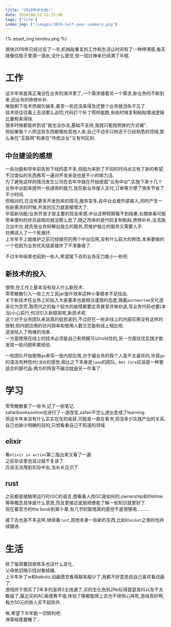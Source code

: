 ```yaml
---
title: "2019年中总结~"
date: 2019/06/12 01:22:00
tags: ["life"]
index_img: ["/images/2019-half-year-summary.png"]  
---
```

{% asset_img tendou.png %}

很快2019年已经过去了一半,机械般重复的工作和生活让时间有了一种停滞感,每天就像往瓶子里滴一滴水,没什么感觉,但一回过神来已经满了半瓶.  
<!--more-->

# 工作  
这半年来是真正淹没在业务的海洋里了,一个需求接着另一个需求,新业务的不断到来,旧业务的修修补补.  
唯独剩下技术债越欠越多,甚至一些还没来得及还整个业务就消失不见了.  
技术债往往看上去没那么迫切,代码打个补丁照样能跑,有些时候复制粘贴增减逻辑比重构来得快.  
很多时候都能听到说"我也没办法,基础不支持,我就只能按照挫的方式做".  
但如果每个人把这些东西都推给其他人来,自己不动手只拘泥于已经熟悉的领域,那么身在"互联网"和身在"传统企业"又有何区别.

## 中台建设的感想
一些功能和早年前失败下线的差不多,但因为来到了不同的时间点又有了新的希望,不过类似的东西再写一遍对开发来说也是不小的体力活.  
为了避免这样的情况发生公司在去年中就在开始提倡"业务中台",实施下来十几个业务中台起来提供一些通用的能力,现在新业务接入支付,订单等方便了很多节省了不少时间.  
但相对的,在没有更多开发到来的情况,服务变多,且中台会被外部接入,同时产生一些新需求的时候,开发的压力就直接增大了.  
毕竟新功能/业务开发才是主要的现金来源,中台这种短期看不到结果,长期来看可能带来便利的优先级相对就没那么低了,随之而来的是代码复制粘贴,修修补补,没法独立出中台,就先按业务拆解出独立的服务,而维护独立的服务又需要人手.  
仿佛进入了一个死循环.  
上半年手上就维护之前已经做完的两个中台应用,没有什么较大的修改,本来要做的一个也因为业务优先级直接炸了不准备做了.  

不过半年结束也招到一些人,希望接下去的业务压力能小一些吧.  

## 新技术的投入  
很惨,在工作上基本没有投入什么新技术.  
零零散散引入一些三方工具jar提升效率这种小事根本不足挂齿.  
关于新技术在业务上的投入大家基本也是相当谨慎的态度,随着`postmortem`文化逐渐沦为空壳,取而代之的每个较大的故障都要定责甚至评审劝退,写业务代码也要(本当)小心前行,何况引入新框架呢,新技术呢.  
这个对于业务团队来说真的挺悲哀的,不过好在一些非线上的内部应用没有这样的限制,但内部应用的访问频率和使用人数又怎能和线上相比呢.  
逐渐陷入了两难的场景.  
一方面使用在线上的技术必须是自己有把握可以hold住的,另一方面往往实践才能发现一些问题积累经验.  

一些团队开始使用`go`来写一些内部应用,对于偏业务的我个人是不太喜欢的,毕竟`go`的语法有种现代`C语言`的感觉,相比之下本身是`java`的团队,`.Net Core`应该是一种更适合的替代品.两方的阵营不融洽就是另一件事了.  


# 学习  
零零散散看了一些书,记了一些笔记.  
safaribooksonline也进行了一波改变,safari不怎么透出变成了learning.  
但这半年来没有什么实实在在的收获,可能是一直在看书,但没多少实践产出的关系,自己也缺少明确的目的,只想看看自己不知道的领域.  

## elixir  
看`elixir in action`第二版出来又看了一遍.  
之前杂谈里也说过就不复读了.  
应该无法用到实际中去,当长长见识了.

## rust
之前都是接触带运行时/GC的语言,想看看人肉GC是如何的,ownership和lifetime等等概念具体是什么意思,而且更接近底层顺便能了解一些知识就更好了.  
现在看官方的the book到第十章,有几节的智商真的感觉不是很够用.... .....  

接下去也差不多这样,继续看`rust`,其他本身一些新的东西,比如`RSocket`之类的也持续跟进.

# 生活  
除了每周要回家练车也没什么变化.  
父母依旧暗示找对象结婚.  
上半年补了w和kabuto,动画感觉看得越来越少了,我都不好意思说自己喜欢看动画了.  
游戏终于把买了2年多的巫师3主线通了,买的生化危机2Re玩得瑟瑟发抖以及不太敢碰了,最近买的AC奥德赛不错,体验了哪都能爬上去也不用担心摔死,游戏真好啊,每方50元的旅人买不起除外.

嘛,希望下半年能一切顺利吧.  
潦草结尾要睡了...
